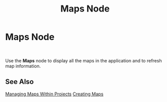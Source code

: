 ﻿---
title: Maps Node
TOCTitle: Maps Node
ms:assetid: f6b8f4d1-e39f-4449-82cd-6f5d3ed108f1
ms:mtpsurl: https://msdn.microsoft.com/en-us/library/Aa561978(v=BTS.80)
ms:contentKeyID: 51533490
ms.date: 08/30/2017
mtps_version: v=BTS.80
f1_keywords:
- bts10.admin.node.maps
---

# Maps Node

 

Use the **Maps** node to display all the maps in the application and to refresh map information.

## See Also

[Managing Maps Within Projects](https://msdn.microsoft.com/en-us/library/aa560851\(v=bts.80\))  
[Creating Maps](https://msdn.microsoft.com/en-us/library/aa548047\(v=bts.80\))

